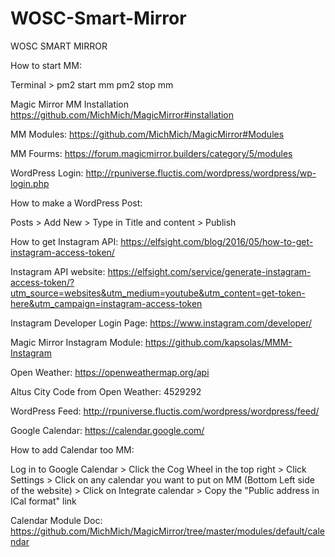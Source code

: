 # WOSC-Smart-Mirror
WOSC SMART MIRROR

How to start MM:

Terminal > pm2 start mm
pm2 stop mm

Magic Mirror
MM Installation
https://github.com/MichMich/MagicMirror#installation

MM Modules:
https://github.com/MichMich/MagicMirror#Modules

MM Fourms:
https://forum.magicmirror.builders/category/5/modules

WordPress Login:
http://rpuniverse.fluctis.com/wordpress/wordpress/wp-login.php

How to make a WordPress Post:

Posts > Add New > Type in Title and content > Publish 

How to get Instagram API:
https://elfsight.com/blog/2016/05/how-to-get-instagram-access-token/

Instagram API website:
https://elfsight.com/service/generate-instagram-access-token/?utm_source=websites&utm_medium=youtube&utm_content=get-token-here&utm_campaign=instagram-access-token

Instagram Developer Login Page:
https://www.instagram.com/developer/

Magic Mirror Instagram Module:
https://github.com/kapsolas/MMM-Instagram

Open Weather:
https://openweathermap.org/api

Altus City Code from Open Weather:
4529292

WordPress Feed:
http://rpuniverse.fluctis.com/wordpress/wordpress/feed/

Google Calendar:
https://calendar.google.com/

How to add Calendar too MM:

Log in to Google Calendar > Click the Cog Wheel in the top right > Click Settings > Click on any calendar you want to put on MM (Bottom Left side of the website) > Click on Integrate calendar > Copy the "Public address in ICal format" link

Calendar Module Doc:
https://github.com/MichMich/MagicMirror/tree/master/modules/default/calendar
